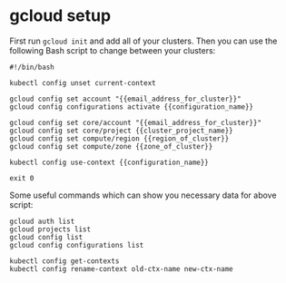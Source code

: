 # gcloud setup

First run `gcloud init` and add all of your clusters. Then you can use the following Bash script to change between your clusters:

```
#!/bin/bash

kubectl config unset current-context

gcloud config set account "{{email_address_for_cluster}}"
gcloud config configurations activate {{configuration_name}}

gcloud config set core/account "{{email_address_for_cluster}}"
gcloud config set core/project {{cluster_project_name}}
gcloud config set compute/region {{region_of_cluster}}
gcloud config set compute/zone {{zone_of_cluster}}

kubectl config use-context {{configuration_name}}

exit 0
```

Some useful commands which can show you necessary data for above script:

```
gcloud auth list
gcloud projects list
gcloud config list
gcloud config configurations list

kubectl config get-contexts
kubectl config rename-context old-ctx-name new-ctx-name
```
